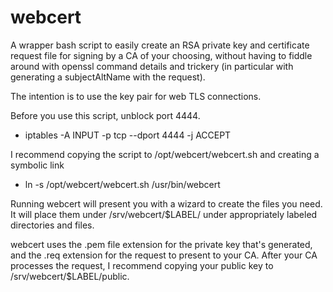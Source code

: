 # webcert
A wrapper bash script to easily create an RSA private key and certificate request file for signing by a CA of your choosing, without having to fiddle around with openssl command details and trickery (in particular with generating a subjectAltName with the request).

The intention is to use the key pair for web TLS connections.

Before you use this script, unblock port 4444.
- iptables -A INPUT -p tcp --dport 4444 -j ACCEPT

I recommend copying the script to /opt/webcert/webcert.sh and creating a symbolic link
- ln -s /opt/webcert/webcert.sh /usr/bin/webcert

Running webcert will present you with a wizard to create the files you need. It will place them under /srv/webcert/$LABEL/ under appropriately labeled directories and files.

webcert uses the .pem file extension for the private key that's generated, and the .req extension for the request to present to your CA. After your CA processes the request, I recommend copying your public key to /srv/webcert/$LABEL/public.
